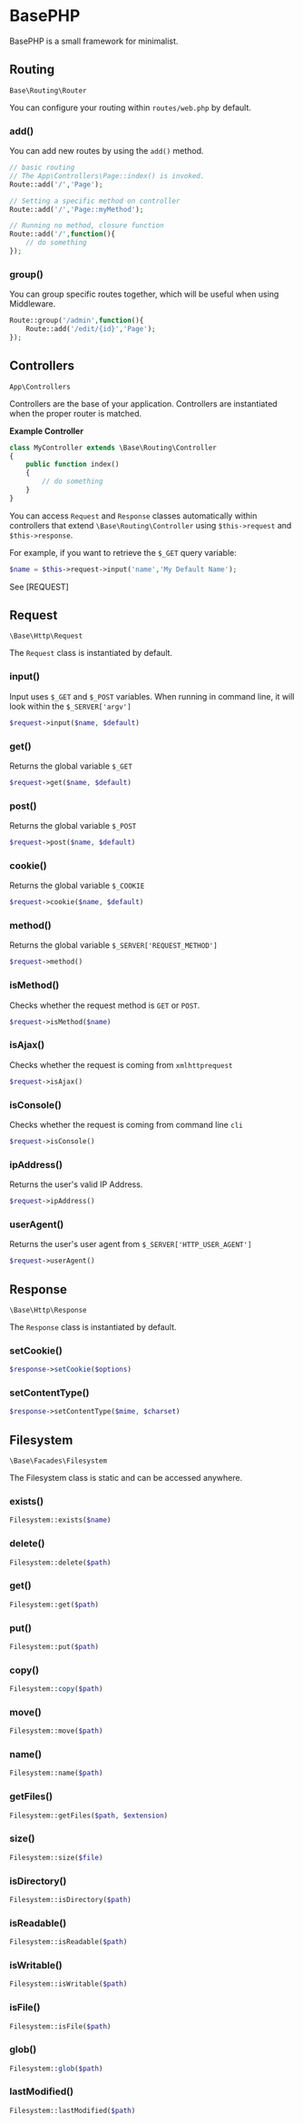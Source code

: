 # BasePHP

BasePHP is a small framework for minimalist.


Routing
---------------

`Base\Routing\Router`

You can configure your routing within `routes/web.php` by default.

### add()

You can add new routes by using the `add()` method.

```php
// basic routing
// The App\Controllers\Page::index() is invoked.
Route::add('/','Page');

// Setting a specific method on controller
Route::add('/','Page::myMethod');

// Running no method, closure function
Route::add('/',function(){
    // do something
});
```


### group()

You can group specific routes together, which will be useful when using Middleware.

```php
Route::group('/admin',function(){
	Route::add('/edit/{id}','Page');
});
```


Controllers
---------------

`App\Controllers`

Controllers are the base of your application. Controllers are instantiated when
the proper router is matched.

**Example Controller**

```php
class MyController extends \Base\Routing\Controller
{
	public function index()
	{
        // do something
	}
}
```

You can access `Request` and `Response` classes automatically within controllers that extend `\Base\Routing\Controller` using `$this->request` and `$this->response`.

For example, if you want to retrieve the `$_GET` query variable:

```php
$name = $this->request->input('name','My Default Name');
```

See [REQUEST]


Request
---------------

`\Base\Http\Request`

The `Request` class is instantiated by default.

### input()

Input uses `$_GET` and `$_POST` variables. When running in command line,
it will look within the `$_SERVER['argv']`

```php
$request->input($name, $default)
```

### get()

Returns the global variable `$_GET`

```php
$request->get($name, $default)
```

### post()

Returns the global variable `$_POST`

```php
$request->post($name, $default)
```

### cookie()

Returns the global variable `$_COOKIE`

```php
$request->cookie($name, $default)
```

### method()

Returns the global variable `$_SERVER['REQUEST_METHOD']`

```php
$request->method()
```

### isMethod()

Checks whether the request method is `GET` or `POST`.

```php
$request->isMethod($name)
```

### isAjax()

Checks whether the request is coming from `xmlhttprequest`

```php
$request->isAjax()
```

### isConsole()

Checks whether the request is coming from command line `cli`

```php
$request->isConsole()
```

### ipAddress()

Returns the user's valid IP Address.

```php
$request->ipAddress()
```

### userAgent()

Returns the user's user agent from `$_SERVER['HTTP_USER_AGENT']`

```php
$request->userAgent()
```


Response
---------------

`\Base\Http\Response`

The `Response` class is instantiated by default.

### setCookie()

```php
$response->setCookie($options)
```

### setContentType()

```php
$response->setContentType($mime, $charset)
```

Filesystem
---------------

`\Base\Facades\Filesystem`

The Filesystem class is static and can be accessed anywhere.

### exists()

```php
Filesystem::exists($name)
```

### delete()

```php
Filesystem::delete($path)
```

### get()

```php
Filesystem::get($path)
```

### put()

```php
Filesystem::put($path)
```

### copy()

```php
Filesystem::copy($path)
```

### move()

```php
Filesystem::move($path)
```

### name()

```php
Filesystem::name($path)
```

### getFiles()

```php
Filesystem::getFiles($path, $extension)
```

### size()

```php
Filesystem::size($file)
```

### isDirectory()

```php
Filesystem::isDirectory($path)
```

### isReadable()

```php
Filesystem::isReadable($path)
```

### isWritable()

```php
Filesystem::isWritable($path)
```

### isFile()

```php
Filesystem::isFile($path)
```

### glob()

```php
Filesystem::glob($path)
```

### lastModified()

```php
Filesystem::lastModified($path)
```
